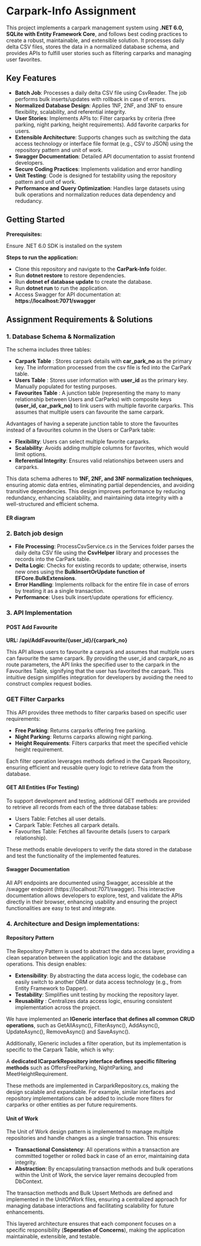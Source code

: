 # Carpark-Info Assignment

This project implements a carpark management system using **.NET 6.0, SQLite with Entity Framework Core**, and follows best coding practices to create a robust, maintainable, and extensible solution. It processes daily delta CSV files, stores the data in a normalized database schema, and provides APIs to fulfill user stories such as filtering carparks and managing user favorites.

## Key Features
* **Batch Job**: Processes a daily delta CSV file using CsvReader. The job performs bulk inserts/updates with rollback in case of errors.
* **Normalized Database Design**: Applies 1NF, 2NF, and 3NF to ensure flexibility, scalability, and referential integrity.
* **User Stories**: Implements APIs to:
        Filter carparks by criteria (free parking, night parking, height requirements).
        Add favorite carparks for users.
* **Extensible Architecture**: Supports changes such as switching the data access technology or interface file format (e.g., CSV to JSON) using the repository pattern and unit of work. 
* **Swagger Documentation**: Detailed API documentation to assist frontend developers.
* **Secure Coding Practices**: Implements validation and error handling
* **Unit Testing**: Code is designed for testability using the repository pattern and unit of work.
* **Performance and Query Optimization**: Handles large datasets using bulk operations and normalization reduces data dependency and redudancy.

## Getting Started

**Prerequisites:**

Ensure .NET 6.0 SDK is installed on the system

**Steps to run the application:**

* Clone this repository and navigate to the **CarPark-Info** folder.
* Run **dotnet restore** to restore dependencies. 
* Run **dotnet ef database update** to create the database. 
* Run **dotnet run** to run the application.
* Access Swagger for API documentation at: **https://localhost:7071/swagger** 


## Assignment Requirements & Solutions

### 1. Database Schema & Normalization

The schema includes three tables:

* **Carpark Table** : Stores carpark details with **car_park_no** as the primary key. The information processed from the csv file is fed into the CarPark table. 
* **Users Table** : Stores user information with **user_id** as the primary key. Manually populated for testing purposes. 
* **Favourites Table** : A junction table (representing the many to many relationship between Users and CarParks) with composite keys **(user_id, car_park_no)** to link users with multiple favorite carparks. This assumes that multiple users can favourite the same carpark.


Advantages of having a seperate junction table to store the favourites instead of a favourites column in the Users or CarPark table:

* **Flexibility**: Users can select multiple favorite carparks.
* **Scalability**: Avoids adding multiple columns for favorites, which would limit options.
* **Referential Integrity**: Ensures valid relationships between users and carparks.


This data schema adheres to **1NF, 2NF, and 3NF normalization techniques**, ensuring atomic data entries, eliminating partial dependencies, and avoiding transitive dependencies. This design improves performance by reducing redundancy, enhancing scalability, and maintaining data integrity with a well-structured and efficient schema.

#### ER diagram

### 2. Batch job design

* **File Processing**: ProcessCsvService.cs in the Services folder parses the daily delta CSV file using the **CsvHelper** library and processes the records into the CarPark table. 
* **Delta Logic**: Checks for existing records to update; otherwise, inserts new ones using the **BulkInsertOrUpdate function of EFCore.BulkExtensions**. 
* **Error Handling**: Implements rollback for the entire file in case of errors by treating it as a single transaction. 
* **Performance**: Uses bulk insert/update operations for efficiency.


### 3. API Implementation

#### POST Add Favourite

**URL: /api/AddFavourite/{user_id}/{carpark_no}**

This API allows users to favourite a carpark and assumes that multiple users can favourite the same carpark. By providing the user_id and carpark_no as route parameters, the API links the specified user to the carpark in the Favourites Table, signifying that the user has favorited the carpark. This intuitive design simplifies integration for developers by avoiding the need to construct complex request bodies.


### GET Filter Carparks

This API provides three methods to filter carparks based on specific user requirements:

* **Free Parking**: Returns carparks offering free parking.
* **Night Parking**: Returns carparks allowing night parking.
* **Height Requirements**: Filters carparks that meet the specified vehicle height requirement.


Each filter operation leverages methods defined in the Carpark Repository, ensuring efficient and reusable query logic to retrieve data from the database.


#### GET All Entities (For Testing)

To support development and testing, additional GET methods are provided to retrieve all records from each of the three database tables:

* Users Table: Fetches all user details.
* Carpark Table: Fetches all carpark details.
* Favourites Table: Fetches all favourite details (users to carpark relationship).

  
These methods enable developers to verify the data stored in the database and test the functionality of the implemented features.

#### Swagger Documentation

All API endpoints are documented using Swagger, accessible at the /swagger endpoint (https://localhost:7071/swagger). This interactive documentation allows developers to explore, test, and validate the APIs directly in their browser, enhancing usability and ensuring the project functionalities are easy to test and integrate.


### 4. Architecture and Design implementations:

#### Repository Pattern

The Repository Pattern is used to abstract the data access layer, providing a clean separation between the application logic and the database operations. This design enables:

* **Extensibility**: By abstracting the data access logic, the codebase can easily switch to another ORM or data access technology (e.g., from Entity Framework to Dapper).
* **Testability**: Simplifies unit testing by mocking the repository layer.
* **Reusability** : Centralizes data access logic, ensuring consistent implementation across the project.

  
We have implemented an **IGeneric interface that defines all common CRUD operations**, such as GetAllAsync(), FilterAsync(), AddAsync(), UpdateAsync(), RemoveAsync() and SaveAsync().


Additionally, IGeneric includes a filter operation, but its implementation is specific to the Carpark Table, which is why:

A **dedicated ICarparkRepository interface defines specific filtering methods** such as OffersFreeParking, NightParking, and MeetHeightRequirement.

These methods are implemented in CarparkRepository.cs, making the design scalable and expandable. For example, similar interfaces and repository implementations can be added to include more filters for carparks or other entities as per future requirements.


#### Unit of Work

The Unit of Work design pattern is implemented to manage multiple repositories and handle changes as a single transaction. This ensures:

* **Transactional Consistency**: All operations within a transaction are committed together or rolled back in case of an error, maintaining data integrity.
* **Abstraction**: By encapsulating transaction methods and bulk operations within the Unit of Work, the service layer remains decoupled from DbContext.

The transaction methods and Bulk Upsert Methods are defined and implemented in the UnitOfWork files, ensuring a centralized approach for managing database interactions and facilitating scalability for future enhancements.


This layered architecture ensures that each component focuses on a specific responsibility (**Seperation of Concerns**), making the application maintainable, extensible, and testable.

